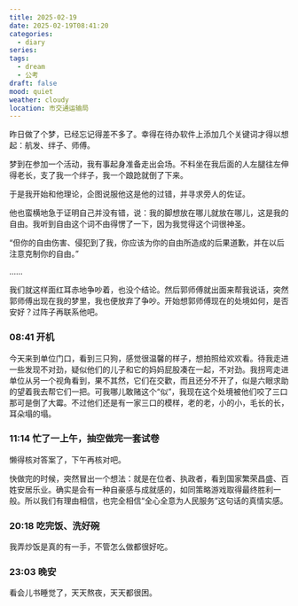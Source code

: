 ```yaml
---
title: 2025-02-19
date: 2025-02-19T08:41:20
categories:
  - diary
series: 
tags:
  - dream
  - 公考
draft: false
mood: quiet
weather: cloudy
location: 市交通运输局
---
```

昨日做了个梦，已经忘记得差不多了。幸得在待办软件上添加几个关键词才得以想起：航发、绊子、师傅。

梦到在参加一个活动，我有事起身准备走出会场。不料坐在我后面的人左腿往左伸得老长，支了我一个绊子，我一个踉跄就倒了下来。

于是我开始和他理论，企图说服他这是他的过错，并寻求旁人的佐证。

他也蛮横地急于证明自己并没有错，说：我的脚想放在哪儿就放在哪儿，这是我的自由。我听到自由这个词不由得愣了一下，因为我觉得这个词很神圣。

“但你的自由伤害、侵犯到了我，你应该为你的自由所造成的后果道歉，并在以后注意克制你的自由。”

……

我们就这样面红耳赤地争吵着，也没个结论。然后郭师傅就出面来帮我说话，突然郭师傅出现在我的梦里，我也便放弃了争吵。开始想郭师傅现在的处境如何，是否安好？过阵子再联系他吧。

### 08:41 开机

今天来到单位门口，看到三只狗，感觉很温馨的样子，想拍照给欢欢看。待我走进一些发现不对劲，疑似他们的儿子和它的妈妈屁股凑在一起，不对劲。我拐弯走进单位从另一个视角看到，果不其然，它们在交歡，而且还分不开了，似是六眼求助的望着我去帮它们一把。可我哪儿敢赌这个“似”，我现在这个处境被他们咬了三口那可是倒了大霉。不过他们还是有一家三口的模样，老的老，小的小，毛长的长，耳朵塌的塌。


### 11:14 忙了一上午，抽空做完一套试卷

懒得核对答案了，下午再核对吧。

快做完的时候，突然冒出一个想法：就是在位者、执政者，看到国家繁荣昌盛、百姓安居乐业。确实是会有一种自豪感与成就感的，如同策略游戏取得最终胜利一般。所以我们有理由相信，也完全相信“全心全意为人民服务”这句话的真情实感。

### 20:18 吃完饭、洗好碗

我弄炒饭是真的有一手，不管怎么做都很好吃。

### 23:03 晚安

看会儿书睡觉了，天天熬夜，天天都很困。
